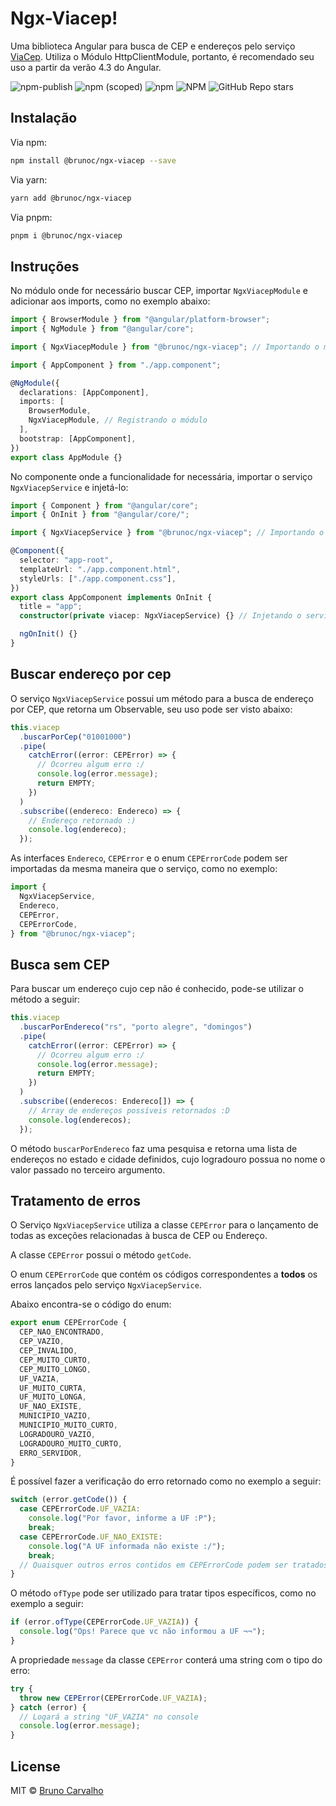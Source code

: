 # Ngx-Viacep!

Uma biblioteca Angular para busca de CEP e endereços pelo serviço [ViaCep](https://viacep.com.br/). Utiliza o Módulo HttpClientModule, portanto, é recomendado seu uso a partir da verão 4.3 do Angular.

![npm-publish](https://github.com/brunoc107/ngx-viacep/workflows/npm-publish/badge.svg)
![npm (scoped)](https://img.shields.io/npm/v/@brunoc/ngx-viacep)
![npm](https://img.shields.io/npm/dw/@brunoc/ngx-viacep)
![NPM](https://img.shields.io/npm/l/@brunoc/ngx-viacep)
![GitHub Repo stars](https://img.shields.io/github/stars/brunoc107/ngx-viacep?style=social)

## Instalação

Via npm:

```bash
npm install @brunoc/ngx-viacep --save
```

Via yarn:

```bash
yarn add @brunoc/ngx-viacep
```

Via pnpm:

```bash
pnpm i @brunoc/ngx-viacep
```

## Instruções

No módulo onde for necessário buscar CEP, importar `NgxViacepModule` e adicionar aos imports, como no exemplo abaixo:

```typescript
import { BrowserModule } from "@angular/platform-browser";
import { NgModule } from "@angular/core";

import { NgxViacepModule } from "@brunoc/ngx-viacep"; // Importando o módulo

import { AppComponent } from "./app.component";

@NgModule({
  declarations: [AppComponent],
  imports: [
    BrowserModule,
    NgxViacepModule, // Registrando o módulo
  ],
  bootstrap: [AppComponent],
})
export class AppModule {}
```

No componente onde a funcionalidade for necessária, importar o serviço `NgxViacepService` e injetá-lo:

```typescript
import { Component } from "@angular/core";
import { OnInit } from "@angular/core/";

import { NgxViacepService } from "@brunoc/ngx-viacep"; // Importando o serviço

@Component({
  selector: "app-root",
  templateUrl: "./app.component.html",
  styleUrls: ["./app.component.css"],
})
export class AppComponent implements OnInit {
  title = "app";
  constructor(private viacep: NgxViacepService) {} // Injetando o serviço

  ngOnInit() {}
}
```

## Buscar endereço por cep

O serviço `NgxViacepService` possui um método para a busca de endereço por CEP, que retorna um Observable, seu uso pode ser visto abaixo:

```typescript
this.viacep
  .buscarPorCep("01001000")
  .pipe(
    catchError((error: CEPError) => {
      // Ocorreu algum erro :/
      console.log(error.message);
      return EMPTY;
    })
  )
  .subscribe((endereco: Endereco) => {
    // Endereço retornado :)
    console.log(endereco);
  });
```

As interfaces `Endereco`, `CEPError` e o enum `CEPErrorCode` podem ser importadas da mesma maneira que o serviço, como no exemplo:

```typescript
import {
  NgxViacepService,
  Endereco,
  CEPError,
  CEPErrorCode,
} from "@brunoc/ngx-viacep";
```

## Busca sem CEP

Para buscar um endereço cujo cep não é conhecido, pode-se utilizar o método a seguir:

```typescript
this.viacep
  .buscarPorEndereco("rs", "porto alegre", "domingos")
  .pipe(
    catchError((error: CEPError) => {
      // Ocorreu algum erro :/
      console.log(error.message);
      return EMPTY;
    })
  )
  .subscribe((enderecos: Endereco[]) => {
    // Array de endereços possíveis retornados :D
    console.log(enderecos);
  });
```

O método `buscarPorEndereco` faz uma pesquisa e retorna uma lista de endereços no estado e cidade definidos, cujo logradouro possua no nome o valor passado no terceiro argumento.

## Tratamento de erros

O Serviço `NgxViacepService` utiliza a classe `CEPError` para o lançamento de todas as exceções relacionadas à busca de CEP ou Endereço.

A classe `CEPError` possui o método `getCode`.

O enum `CEPErrorCode` que contém os códigos correspondentes a **todos** os erros lançados pelo serviço `NgxViacepService`.

Abaixo encontra-se o código do enum:

```typescript
export enum CEPErrorCode {
  CEP_NAO_ENCONTRADO,
  CEP_VAZIO,
  CEP_INVALIDO,
  CEP_MUITO_CURTO,
  CEP_MUITO_LONGO,
  UF_VAZIA,
  UF_MUITO_CURTA,
  UF_MUITO_LONGA,
  UF_NAO_EXISTE,
  MUNICIPIO_VAZIO,
  MUNICIPIO_MUITO_CURTO,
  LOGRADOURO_VAZIO,
  LOGRADOURO_MUITO_CURTO,
  ERRO_SERVIDOR,
}
```

É possível fazer a verificação do erro retornado como no exemplo a seguir:

```typescript
switch (error.getCode()) {
  case CEPErrorCode.UF_VAZIA:
    console.log("Por favor, informe a UF :P");
    break;
  case CEPErrorCode.UF_NAO_EXISTE:
    console.log("A UF informada não existe :/");
    break;
  // Quaisquer outros erros contidos em CEPErrorCode podem ser tratados assim
}
```

O método `ofType` pode ser utilizado para tratar tipos específicos, como no exemplo a seguir:

```typescript
if (error.ofType(CEPErrorCode.UF_VAZIA)) {
  console.log("Ops! Parece que vc não informou a UF ¬¬");
}
```

A propriedade `message` da classe `CEPError` conterá uma string com o tipo do erro:

```typescript
try {
  throw new CEPError(CEPErrorCode.UF_VAZIA);
} catch (error) {
  // Logará a string "UF_VAZIA" no console
  console.log(error.message);
}
```

## License

MIT © [Bruno Carvalho](mailto:brunocarvalho107@gmail.com)
